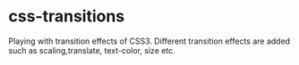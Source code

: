 # css-transitions
Playing with transition effects of CSS3.
Different transition effects are added such as scaling,translate, text-color, size etc.
